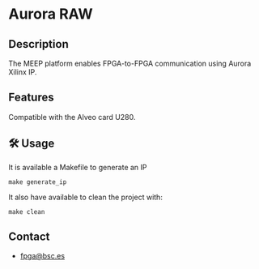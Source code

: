 # Aurora RAW

## Description

The MEEP platform enables FPGA-to-FPGA communication using Aurora Xilinx IP.

## Features

Compatible with the Alveo card U280.

## 🛠️ Usage

It is available a Makefile to generate an IP

    make generate_ip

It also have available to clean the project with:

    make clean

## Contact

- fpga@bsc.es